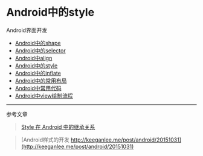 Android中的style
==================================================


Android界面开发

- [Android中的shape](https://github.com/addcn/ideas/blob/master/android/notes/android-base-shape.md)
- [Android中的selector](https://github.com/addcn/ideas/blob/master/android/notes/android-base-selector.md)
- [Android中align](https://github.com/addcn/ideas/blob/master/android/notes/android-base-align.md)
- [Android中的style](https://github.com/addcn/ideas/blob/master/android/notes/android-base-style.md)
- [Android中的inflate](https://github.com/addcn/ideas/blob/master/android/notes/android-base-inflate.md)
- [Android中的常用布局](https://github.com/addcn/ideas/blob/master/android/notes/android-base-layout.md)
- [Android中常用代码](https://github.com/addcn/ideas/blob/master/android/notes/android-base-code.md)
- [Android中view绘制流程](https://github.com/addcn/ideas/blob/master/android/notes/android-base-view.md)

----------

参考文章

> [Style 在 Android 中的继承关系](http://android.jobbole.com/82850/)


> [Android样式的开发 http://keeganlee.me/post/android/20151031](http://keeganlee.me/post/android/20151031)